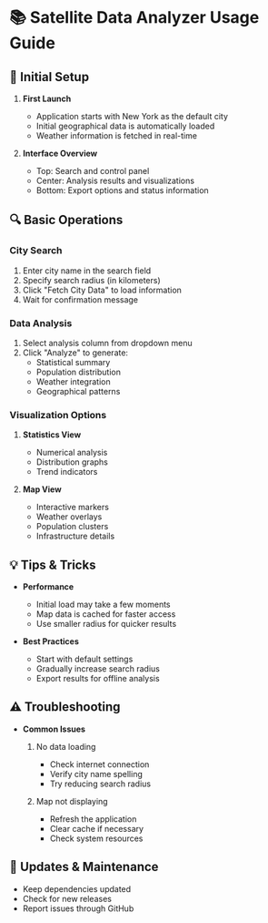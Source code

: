 # 📚 Satellite Data Analyzer Usage Guide

## 🎯 Initial Setup

1. **First Launch**
   - Application starts with New York as the default city
   - Initial geographical data is automatically loaded
   - Weather information is fetched in real-time

2. **Interface Overview**
   - Top: Search and control panel
   - Center: Analysis results and visualizations
   - Bottom: Export options and status information

## 🔍 Basic Operations

### City Search
1. Enter city name in the search field
2. Specify search radius (in kilometers)
3. Click "Fetch City Data" to load information
4. Wait for confirmation message

### Data Analysis
1. Select analysis column from dropdown menu
2. Click "Analyze" to generate:
   - Statistical summary
   - Population distribution
   - Weather integration
   - Geographical patterns

### Visualization Options
1. **Statistics View**
   - Numerical analysis
   - Distribution graphs
   - Trend indicators
   
2. **Map View**
   - Interactive markers
   - Weather overlays
   - Population clusters
   - Infrastructure details

## 💡 Tips & Tricks

- **Performance**
  - Initial load may take a few moments
  - Map data is cached for faster access
  - Use smaller radius for quicker results

- **Best Practices**
  - Start with default settings
  - Gradually increase search radius
  - Export results for offline analysis

## ⚠️ Troubleshooting

- **Common Issues**
  1. No data loading
     - Check internet connection
     - Verify city name spelling
     - Try reducing search radius

  2. Map not displaying
     - Refresh the application
     - Clear cache if necessary
     - Check system resources

## 🔄 Updates & Maintenance

- Keep dependencies updated
- Check for new releases
- Report issues through GitHub